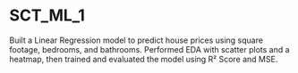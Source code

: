 # SCT_ML_1
Built a Linear Regression model to predict house prices using square footage, bedrooms, and bathrooms. Performed EDA with scatter plots and a heatmap, then trained and evaluated the model using R² Score and MSE.

